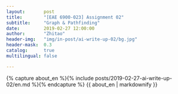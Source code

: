 ```yaml
---
layout:       post
title:        "[EAE 6900-023] Assignment 02"
subtitle:     "Graph & Pathfinding"
date:         2019-02-27 12:00:00
author:       "Zhitao"
header-img:   "img/in-post/ai-write-up-02/bg.jpg"
header-mask:  0.3
catalog:      true
multilingual: false

---
```


<!-- Chinese Version -->
<!-- <div class="zh post-container">
    {% capture about_zh %}{% include posts/2018-08-29-write-up-01/zh.md %}{% endcapture %}
    {{ about_zh | markdownify }}
</div> -->

<!-- English Version -->
<div class="en post-container">
    {% capture about_en %}{% include posts/2019-02-27-ai-write-up-02/en.md %}{% endcapture %}
    {{ about_en | markdownify }}
</div>

